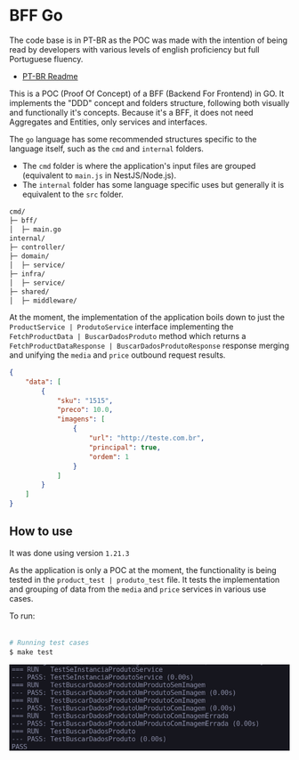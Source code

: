 # BFF Go

The code base is in PT-BR as the POC was made with the intention of being read by developers with various levels of english proficiency but full Portuguese fluency.

-   [PT-BR Readme](https://github.com/fnunezzz/bff-go/blob/main/docs/PT-BR.md)

This is a POC (Proof Of Concept) of a BFF (Backend For Frontend) in GO. It implements the "DDD" concept and folders structure, following both visually and functionally it's concepts. Because it's a BFF, it does not need Aggregates and Entities, only services and interfaces.

The `go` language has some recommended structures specific to the language itself, such as the `cmd` and `internal` folders.

-   The `cmd` folder is where the application's input files are grouped (equivalent to `main.js` in NestJS/Node.js).
-   The `internal` folder has some language specific uses but generally it is equivalent to the `src` folder.

```text
cmd/
├─ bff/
│  ├─ main.go
internal/
├─ controller/
├─ domain/
│  ├─ service/
├─ infra/
│  ├─ service/
├─ shared/
│  ├─ middleware/
```

At the moment, the implementation of the application boils down to just the `ProductService | ProdutoService` interface implementing the `FetchProductData | BuscarDadosProduto` method which returns a `FetchProductDataResponse | BuscarDadosProdutoResponse` response merging and unifying the `media` and `price` outbound request results.

```json
{
    "data": [
        {
            "sku": "1515",
            "preco": 10.0,
            "imagens": [
                {
                    "url": "http://teste.com.br",
                    "principal": true,
                    "ordem": 1
                }
            ]
        }
    ]
}
```

## How to use

It was done using version `1.21.3`

As the application is only a POC at the moment, the functionality is being tested in the `product_test | produto_test` file. It tests the implementation and grouping of data from the `media` and `price` services in various use cases.

To run:

```bash

# Running test cases
$ make test

```

![drawing](docs/img/image.png)
